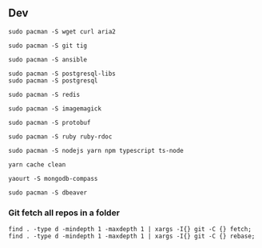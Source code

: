 ## Dev

```
sudo pacman -S wget curl aria2
```

```
sudo pacman -S git tig
```

```
sudo pacman -S ansible
```

```
sudo pacman -S postgresql-libs
sudo pacman -S postgresql
```

```
sudo pacman -S redis
```

```
sudo pacman -S imagemagick
```

```
sudo pacman -S protobuf
```

```
sudo pacman -S ruby ruby-rdoc
```

```
sudo pacman -S nodejs yarn npm typescript ts-node

yarn cache clean
```

```
yaourt -S mongodb-compass
```

```
sudo pacman -S dbeaver
```

### Git fetch all repos in a folder

```
find . -type d -mindepth 1 -maxdepth 1 | xargs -I{} git -C {} fetch;
find . -type d -mindepth 1 -maxdepth 1 | xargs -I{} git -C {} rebase;
```
